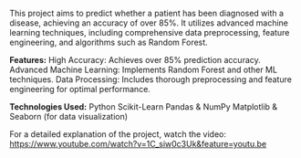 This project aims to predict whether a patient has been diagnosed with a disease, achieving an accuracy of over 85%.
It utilizes advanced machine learning techniques, including comprehensive data preprocessing, feature engineering, and algorithms such as Random Forest.

**Features:**
High Accuracy: Achieves over 85% prediction accuracy.
Advanced Machine Learning: Implements Random Forest and other ML techniques.
Data Processing: Includes thorough preprocessing and feature engineering for optimal performance.

**Technologies Used:**
Python
Scikit-Learn
Pandas & NumPy
Matplotlib & Seaborn (for data visualization)


For a detailed explanation of the project, watch the video:
https://www.youtube.com/watch?v=1C_siw0c3Uk&feature=youtu.be
